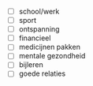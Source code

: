 - [ ] school/werk
- [ ] sport
- [ ] ontspanning
- [ ] financieel
- [ ] medicijnen pakken
- [ ] mentale gezondheid
- [ ] bijleren
- [ ] goede relaties